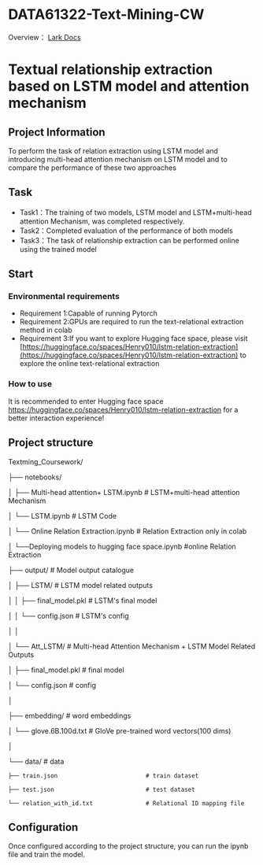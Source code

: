 # DATA61322-Text-Mining-CW


Overview： [⁠‌‬‬‍‍﻿‍⁠‬‬⁠⁠⁠‌‌‌‬⁠⁠Lark Docs](https://kjpmqncy06v6.jp.larksuite.com/wiki/FKsBww0Bsi99zYkBIsLj6Ly9puh?fromScene=spaceOverview)





# Textual relationship extraction based on LSTM model and attention mechanism

## Project Information

To perform the task of relation extraction using LSTM model and introducing multi-head attention mechanism on LSTM model and to compare the performance of these two approaches

## Task

* Task1：The training of two models, LSTM model and LSTM+multi-head attention Mechanism, was completed respectively.
* Task2：Completed evaluation of the performance of both models
* Task3：The task of relationship extraction can be performed online using the trained model

## Start

### Environmental requirements

* Requirement 1:Capable of running Pytorch
* Requirement 2:GPUs are required to run the text-relational extraction method in colab
* Requirement 3:If you want to explore Hugging face space, please visit [https://huggingface.co/spaces/Henry010/lstm-relation-extraction](https://huggingface.co/spaces/Henry010/lstm-relation-extraction) to explore the online text-relational extraction

### How to use

It is recommended to enter Hugging face space https://huggingface.co/spaces/Henry010/lstm-relation-extraction for a better interaction experience!

## Project structure

Textming_Coursework/

├── notebooks/

│   ├── Multi-head attention+ LSTM.ipynb     # LSTM+multi-head attention Mechanism

│   └── LSTM.ipynb                           # LSTM Code

│   └── Online Relation Extraction.ipynb # Relation Extraction only in colab

│   └──Deploying models to hugging face space.ipynb #online Relation Extraction

├── output/                                  # Model output catalogue

│   ├── LSTM/                               # LSTM model related outputs

│   │   ├── final_model.pkl                 # LSTM's final model

│   │   └── config.json                     # LSTM's config

│   │

│   └── Att_LSTM/                           # Multi-head Attention Mechanism + LSTM Model Related Outputs

│       ├── final_model.pkl                 # final model

│       └── config.json                     # config

│

├── embedding/                              # word embeddings

│   └── glove.6B.100d.txt                  # GloVe pre-trained word vectors(100 dims)

│

└── data/                                   # data

    ├── train.json                         # train dataset

    ├── test.json                          # test dataset

    └── relation_with_id.txt               # Relational ID mapping file

## Configuration

Once configured according to the project structure, you can run the ipynb file and train the model.
